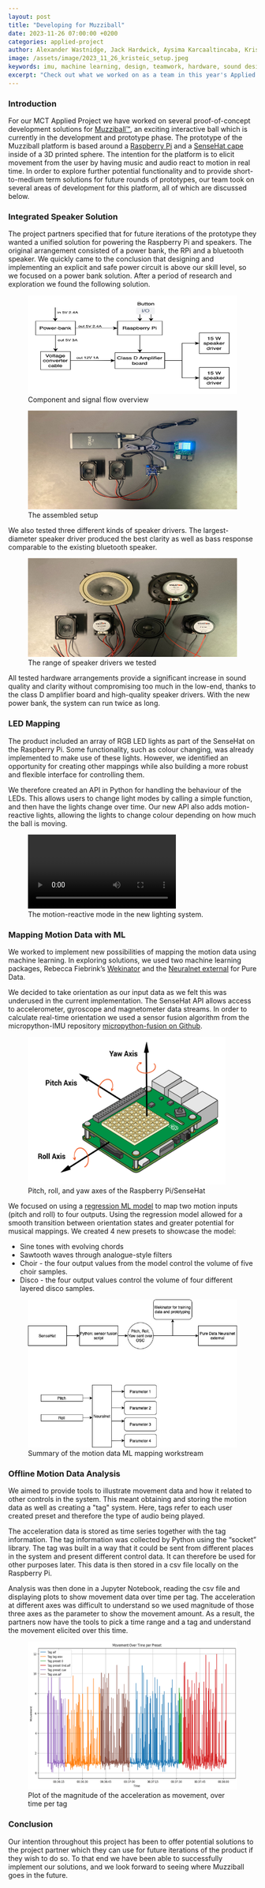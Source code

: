 ```yaml
---
layout: post
title: "Developing for Muzziball"
date: 2023-11-26 07:00:00 +0200
categories: applied-project
author: Alexander Wastnidge, Jack Hardwick, Aysima Karcaaltincaba, Kristian Eicke, Nino Jakeli
image: /assets/image/2023_11_26_kristeic_setup.jpeg
keywords: imu, machine learning, design, teamwork, hardware, sound design
excerpt: "Check out what we worked on as a team in this year's Applied Project."
---
```


### Introduction 

For our MCT Applied Project we have worked on several proof-of-concept development solutions for [Muzziball™](https://www.muzziball.com/en), an exciting interactive ball which is currently in the development and prototype phase. The prototype of the Muzziball platform is based around a [Raspberry Pi](https://www.raspberrypi.com) and a [SenseHat cape](https://www.raspberrypi.com/products/sense-hat/) inside of a 3D printed sphere. The intention for the platform is to elicit movement from the user by having music and audio react to motion in real time. In order to explore further potential functionality and to provide short-to-medium term solutions for future rounds of prototypes, our team took on several areas of development for this platform, all of which are discussed below.

### Integrated Speaker Solution

The project partners specified that for future iterations of the prototype they wanted a unified solution for powering the Raspberry Pi and speakers. The original arrangement consisted of a power bank, the RPi and a bluetooth speaker. We quickly came to the conclusion that designing and implementing an explicit and safe power circuit is above our skill level, so we focused on a power bank solution. After a period of research and exploration we found the following solution.

<figure>
  <img src="/assets/image/2023_11_26_kristeic_components.png"
  height="200"
  width="1000">
  <figcaption>
    <span class="caption">Component and signal flow overview</span>
  </figcaption>
</figure>

<figure>
  <img src="/assets/image/2023_11_26_kristeic_setup.jpeg"
  height="200"
  width="1000">
  <figcaption>
    <span class="caption">The assembled setup</span>
  </figcaption>
</figure>

We also tested three different kinds of speaker drivers. The largest-diameter speaker driver produced the best clarity as well as bass response comparable to the existing bluetooth speaker.

<figure>
  <img src="/assets/image/2023_11_26_kristeic_speaker_drivers.jpeg"
  height="200"
  width="1000">
  <figcaption>
    <span class="caption">The range of speaker drivers we tested</span>
  </figcaption>
</figure>

All tested hardware arrangements provide a significant increase in sound quality and clarity without compromising too much in the low-end, thanks to the class D amplifier board and high-quality speaker drivers. With the new power bank, the system can run twice as long. 

### LED Mapping

The product included an array of RGB LED lights as part of the SenseHat on the Raspberry Pi. Some functionality, such as colour changing, was already implemented to make use of these lights. However, we identified an opportunity for creating other mappings while also building a more robust and flexible interface for controlling them.

We therefore created an API in Python for handling the behaviour of the LEDs. This allows users to change light modes by calling a simple function, and then have the lights change over time. Our new API also adds motion-reactive lights, allowing the lights to change colour depending on how much the ball is moving.

<figure style="float: none">
  <video width="auto" controls>
    <source src="https://www.uio.no/english/studies/programmes/mct-master/blog/assets/video/2023_11_26_jackeh_applied_project_leds.mp4" type='video/mp4'>
  </video>
  <figcaption>The motion-reactive mode in the new lighting system.</figcaption>
</figure>

### Mapping Motion Data with ML

We worked to implement new possibilities of mapping the motion data using machine learning. In exploring solutions, we used two machine learning packages, Rebecca Fiebrink’s [Wekinator](http://www.wekinator.org) and the [Neuralnet external](https://github.com/alexdrymonitis/neuralnet) for Pure Data.

We decided to take orientation as our input data as we felt this was underused in the current implementation. The SenseHat API allows access to accelerometer, gyroscope and magnetometer data streams. In order to calculate real-time orientation we used a sensor fusion algorithm from the micropython-IMU repository [micropython-fusion on Github](https://github.com/micropython-IMU/micropython-fusion).


<figure>
  <img src="/assets/image/2023_11_27_alexanjw_orientation.jpg"
  height="300"
  width="400">
  <figcaption>
    <span class="caption"> Pitch, roll, and yaw axes of the Raspberry Pi/SenseHat</span>
  </figcaption>
</figure>

We focused on using a [regression ML model](https://towardsdatascience.com/a-beginners-guide-to-regression-analysis-in-machine-learning-8a828b491bbf) to map two motion inputs (pitch and roll) to four outputs. Using the regression model allowed for a smooth transition between orientation states and greater potential for musical mappings. We created 4 new presets to showcase the model:
- Sine tones with evolving chords
- Sawtooth waves through analogue-style filters
- Choir - the four output values from the model control the volume of five choir samples.
- Disco - the four output values control the volume of four different layered disco samples.

<figure>
  <img src="/assets/image/2023_11_27_alexanjw-muzziNN.jpg"
  height="300"
  width="500">
  <figcaption>
    <span class="caption"> Summary of the motion data ML mapping workstream </span>
  </figcaption>
</figure>

### Offline Motion Data Analysis

We aimed to provide tools to illustrate movement data and how it related to other controls in the system.  This meant obtaining and storing the motion data as well as creating a "tag" system.  Here, tags refer to each user created preset and therefore the type of audio being played.

The acceleration data is stored as time series together with the tag information. The tag information was collected by Python using the “socket” library. The tag was built in a way that it could be sent from different places in the system and present different control data.  It can therefore be used for other purposes later. This data is then stored in a csv file locally on the Raspberry Pi. 

Analysis was then done in a Jupyter Notebook, reading the csv file and displaying plots to show movement data over time per tag. The acceleration at different axes was difficult to understand so we used magnitude of those three axes as the parameter to show the movement amount. As a result, the partners now have the tools to pick a time range and a tag and understand the movement elicited over this time.

<figure>
  <img src="/assets/image/2023_11_26_akarcaal_movement_over.png"
  height="300"
  width="500">
  <figcaption>
    <span class="caption">Plot of the magnitude of the acceleration as movement, over time per tag</span>
  </figcaption>
</figure>

### Conclusion

Our intention throughout this project has been to offer potential solutions to the project partner which they can use for future iterations of the product if they wish to do so. To that end we have been able to successfully implement our solutions, and we look forward to seeing where Muzziball goes in the future.